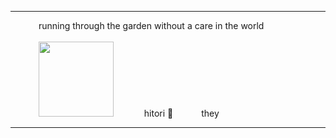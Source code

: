 ---

 ⠀⠀ ⠀⠀running through the garden without a care in the world
<br>
<br> 
 ⠀⠀ ⠀⠀<img src=https://i.pinimg.com/originals/ae/4c/8b/ae4c8b39351202ba1b9c5cc842316dfc.gif width=120>  ⠀⠀ ⠀⠀hitori  🍃⠀⠀ ⠀⠀they

 ---

<!--
**girlslasttour/girlslasttour** is a ✨ _special_ ✨ repository because its `README.md` (this file) appears on your GitHub profile.

Here are some ideas to get you started:

- 🔭 I’m currently working on ...
- 🌱 I’m currently learning ...
- 👯 I’m looking to collaborate on ...
- 🤔 I’m looking for help with ...
- 💬 Ask me about ...
- 📫 How to reach me: ...
- 😄 Pronouns: ...
- ⚡ Fun fact: ...
-->

